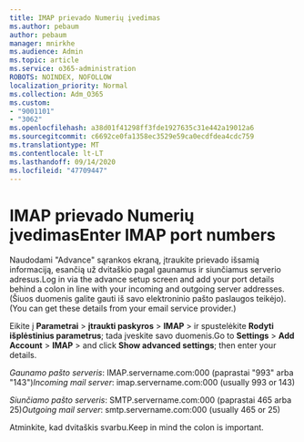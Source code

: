 ```yaml
---
title: IMAP prievado Numerių įvedimas
ms.author: pebaum
author: pebaum
manager: mnirkhe
ms.audience: Admin
ms.topic: article
ms.service: o365-administration
ROBOTS: NOINDEX, NOFOLLOW
localization_priority: Normal
ms.collection: Adm_O365
ms.custom:
- "9001101"
- "3062"
ms.openlocfilehash: a38d01f41298ff3fde1927635c31e442a19012a6
ms.sourcegitcommit: c6692ce0fa1358ec3529e59ca0ecdfdea4cdc759
ms.translationtype: MT
ms.contentlocale: lt-LT
ms.lasthandoff: 09/14/2020
ms.locfileid: "47709447"
---
```

# <a name="enter-imap-port-numbers"></a><span data-ttu-id="befdd-102">IMAP prievado Numerių įvedimas</span><span class="sxs-lookup"><span data-stu-id="befdd-102">Enter IMAP port numbers</span></span>

<span data-ttu-id="befdd-103">Naudodami "Advance" sąrankos ekraną, įtraukite prievado išsamią informaciją, esančią už dvitaškio pagal gaunamus ir siunčiamus serverio adresus.</span><span class="sxs-lookup"><span data-stu-id="befdd-103">Log in via the advance setup screen and add your port details behind a colon in line with your incoming and outgoing server addresses.</span></span> <span data-ttu-id="befdd-104">(Šiuos duomenis galite gauti iš savo elektroninio pašto paslaugos teikėjo).</span><span class="sxs-lookup"><span data-stu-id="befdd-104">(You can get these details from your email service provider.)</span></span> 

<span data-ttu-id="befdd-105">Eikite į **Parametrai**  >  **įtraukti paskyros**  >  **IMAP** > ir spustelėkite **Rodyti išplėstinius parametrus**; tada įveskite savo duomenis.</span><span class="sxs-lookup"><span data-stu-id="befdd-105">Go to **Settings** > **Add Account** > **IMAP** > and click **Show advanced settings**; then enter your details.</span></span> 

<span data-ttu-id="befdd-106">*Gaunamo pašto serveris*: IMAP.servername.com:000 (paprastai "993" arba "143")</span><span class="sxs-lookup"><span data-stu-id="befdd-106">*Incoming mail server*: imap.servername.com:000 (usually 993 or 143)</span></span> 

<span data-ttu-id="befdd-107">*Siunčiamo pašto serveris*: SMTP.servername.com:000 (paprastai 465 arba 25)</span><span class="sxs-lookup"><span data-stu-id="befdd-107">*Outgoing mail server*: smtp.servername.com:000 (usually 465 or 25)</span></span> 

<span data-ttu-id="befdd-108">Atminkite, kad dvitaškis svarbu.</span><span class="sxs-lookup"><span data-stu-id="befdd-108">Keep in mind the colon is important.</span></span> 
